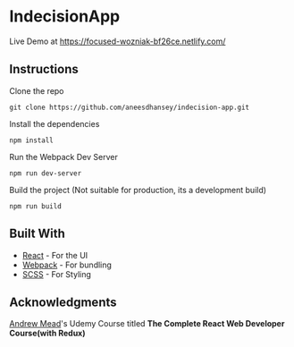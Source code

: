 # IndecisionApp
Live Demo at https://focused-wozniak-bf26ce.netlify.com/

## Instructions
Clone the repo
```
git clone https://github.com/aneesdhansey/indecision-app.git
```
Install the dependencies
```
npm install
```
Run the Webpack Dev Server
```
npm run dev-server
```
Build the project (Not suitable for production, its a development build)
```
npm run build
```
## Built With
* [React](https://reactjs.org/) - For the UI
* [Webpack](https://webpack.js.org/) - For bundling
* [SCSS](https://sass-lang.com/) - For Styling

## Acknowledgments
[Andrew Mead](https://github.com/andrewjmead)'s Udemy Course titled **The Complete React Web Developer Course(with Redux)**
